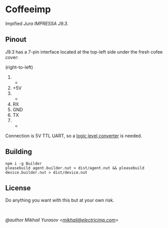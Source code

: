 # Coffeeimp

Impified _Jura IMPRESSA J9.3_. 

## Pinout

J9.3 has a 7-pin interface located at the top-left side under the fresh cofee cover:

(right-to-left)

1. -
2. +5V
3. -
4. RX
5. GND
6. TX
7. -

Connection is 5V TTL UART, so a [logic level converter](https://www.sparkfun.com/products/12009) is needed. 

## Building

```
npm i -g Builder
pleasebuild agent.builder.nut > dist/agent.nut && pleasebuild device.builder.nut > dist/device.nut
```

## License

Do anything you want with this but at your own risk.

<br />

 _@author Mikhail Yurasov \<mikhail@electricimp.com\>_
